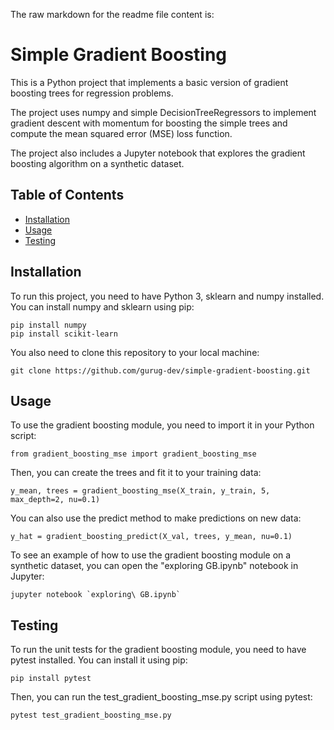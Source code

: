 The raw markdown for the readme file content is:

# Simple Gradient Boosting

This is a Python project that implements a basic version of gradient boosting trees for regression problems. 

The project uses numpy and simple DecisionTreeRegressors to implement gradient descent with momentum for boosting the simple trees and compute the mean squared error (MSE) loss function. 

The project also includes a Jupyter notebook that explores the gradient boosting algorithm on a synthetic dataset.

## Table of Contents

- [Installation](#installation)
- [Usage](#usage)
- [Testing](#testing)

## Installation

To run this project, you need to have Python 3, sklearn and numpy installed. You can install numpy and sklearn using pip:

```
pip install numpy
pip install scikit-learn
```
You also need to clone this repository to your local machine:
```
git clone https://github.com/gurug-dev/simple-gradient-boosting.git
```
## Usage
To use the gradient boosting module, you need to import it in your Python script:
```
from gradient_boosting_mse import gradient_boosting_mse
```
Then, you can create the trees and fit it to your training data:
```
y_mean, trees = gradient_boosting_mse(X_train, y_train, 5, max_depth=2, nu=0.1)
```
You can also use the predict method to make predictions on new data:
```
y_hat = gradient_boosting_predict(X_val, trees, y_mean, nu=0.1)
```
To see an example of how to use the gradient boosting module on a synthetic dataset, you can open the "exploring GB.ipynb" notebook in Jupyter:
```
jupyter notebook `exploring\ GB.ipynb`
```
## Testing
To run the unit tests for the gradient boosting module, you need to have pytest installed. You can install it using pip:
```
pip install pytest
```
Then, you can run the test_gradient_boosting_mse.py script using pytest:
```
pytest test_gradient_boosting_mse.py
```
